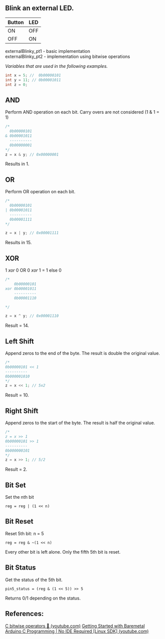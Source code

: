 ## Blink an external LED.

| Button  | LED |
| ------- | --- |
| ON      | OFF |
| OFF     | ON  |

externalBlinky_pt1 - basic implementation  
externalBlinky_pt2 - implementation using bitwise operations

_Variables that are used in the following examples._
```C
int x = 5; //  0b00000101
int y = 11; // 0b00001011
int z = 0;
```

## AND 
Perform AND operation on each bit. Carry overs are not considered (1 & 1 = 1)
```C
/*
  0b00000101
& 0b00001011
  ----------
  0b00000001
*/
z = x & y; // 0x00000001
```
Results in 1.

## OR 
Perform OR operation on each bit.
```C
/*
  0b00000101
| 0b00001011
  ----------
  0b00001111
*/

z = x | y; // 0x00001111
```
Results in 15.

## XOR 
1 _xor_ 0 OR 0 _xor_ 1 = 1 else 0
```c
/*
    0b00000101
xor 0b00001011
	----------
	0b00001110

*/

z = x ^ y; // 0x00001110
```
Result = 14.

## Left Shift
Append zeros to the end of the byte. The result is double the original value.
```c
/*
0b00000101 << 1
----------
0b000001010
*/
z = x << 1; // 5x2
```
Result = 10.

## Right Shift
Append zeros to the start of the byte. The result is half the original value.
```C
/*
z = x >> 1
0b00000101 >> 1
----------
0b000000101
*/
z = x >> 1; // 5/2
```
Result = 2.

## Bit Set
Set the nth bit
```
reg = reg | (1 << n)
```

## Bit Reset
Reset 5th bit: n = 5
```
reg = reg & ~(1 << n)
```
Every other bit is left alone. Only the fifth 5th bit is reset. 

## Bit Status
Get the status of the 5th bit.
```
pin5_status = (reg & (1 << 5)) >> 5
```
Returns 0/1 depending on the status.

## References:
[C bitwise operators 🔣 (youtube.com)](https://www.youtube.com/watch?v=BGeOwlIGRGI)
[Getting Started with Baremetal Arduino C Programming | No IDE Required [Linux SDK] (youtube.com)](https://www.youtube.com/watch?v=j4xw8QomkXs)


